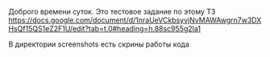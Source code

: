 Доброго времени суток. Это тестовое задание по этому ТЗ https://docs.google.com/document/d/1nraUeVCkbsyvjNvMAWAwgrn7w3DXHsQf15QS1eZ2F1U/edit?tab=t.0#heading=h.88sc955g2la1


В директории screenshots есть скрины работы кода
